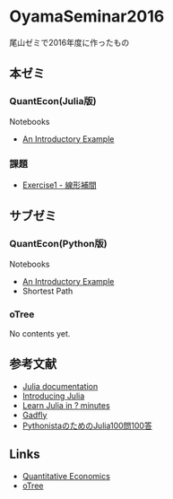 # OyamaSeminar2016
尾山ゼミで2016年度に作ったもの



## 本ゼミ

### QuantEcon(Julia版)

Notebooks

* [An Introductory Example](http://nbviewer.jupyter.org/github/myuuuuun/oyama_seminar2016/blob/master/quantecon/An%20Introductory%20Example.ipynb)

### 課題

* [Exercise1 - 線形補間](/exercise/ex01)

## サブゼミ

### QuantEcon(Python版)

Notebooks

* [An Introductory Example](http://nbviewer.jupyter.org/github/myuuuuun/oyama_seminar2016/blob/master/quantecon_py/An%20Introductory%20Example.ipynb)
* Shortest Path

### oTree

No contents yet.


## 参考文献

* [Julia documentation](http://docs.julialang.org/en/release-0.4/manual/)
* [Introducing Julia](https://en.wikibooks.org/wiki/Introducing_Julia)
* [Learn Julia in ? minutes](https://learnxinyminutes.com/docs/julia/)
* [Gadfly](http://dcjones.github.io/Gadfly.jl/)
* [PythonistaのためのJulia100問100答](http://bicycle1885.hatenablog.com/entry/2014/12/23/170745)

## Links

* [Quantitative Economics](http://quant-econ.net/index.html)
* [oTree](http://www.otree.org/)